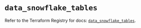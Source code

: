 # `data_snowflake_tables`

Refer to the Terraform Registry for docs: [`data_snowflake_tables`](https://registry.terraform.io/providers/snowflakedb/snowflake/2.3.0/docs/data-sources/tables).
